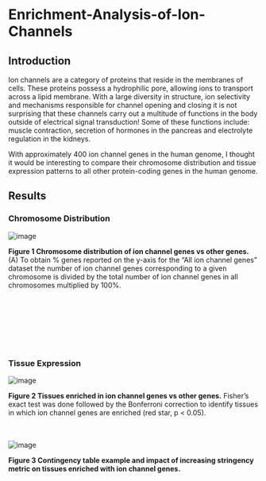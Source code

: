 # Enrichment-Analysis-of-Ion-Channels

## Introduction

Ion channels are a category of proteins that reside in the membranes of cells. These proteins possess a hydrophilic pore, allowing ions to transport across a lipid membrane. With a large diversity in structure, ion selectivity and mechanisms responsible for channel opening and closing it is not surprising that these channels carry out a multitude of functions in the body outside of electrical signal transduction! Some of these functions include: muscle contraction, secretion of hormones in the pancreas and electrolyte regulation in the kidneys. 

With approximately 400 ion channel genes in the human genome, I thought it would be interesting to compare their chromosome distribution and tissue expression patterns to all other protein-coding genes in the human genome. 

## Results

### Chromosome Distribution 

![image](https://user-images.githubusercontent.com/60348796/116830110-e6678780-ab75-11eb-85c4-142400611856.png)

**Figure 1 Chromosome distribution of ion channel genes vs other genes.** (A) To obtain % genes reported on the y-axis for the “All ion channel genes” dataset the number of ion channel genes corresponding to a given chromosome is divided by the total number of ion channel genes in all chromosomes multiplied by 100%. 


<br/><br/>
<br/><br/>
<br/><br/>

### Tissue Expression

![image](https://user-images.githubusercontent.com/60348796/116830089-cfc13080-ab75-11eb-8118-9e69fed8ccf4.png)

**Figure 2 Tissues enriched in ion channel genes vs other genes.** Fisher’s exact test was done followed by the Bonferroni correction to identify tissues in which ion channel genes are enriched (red star, p < 0.05).


<br/><br/>
![image](https://user-images.githubusercontent.com/60348796/116830097-d51e7b00-ab75-11eb-8ce6-f644ad48904c.png)

**Figure 3 Contingency table example and impact of increasing stringency metric on tissues enriched with ion channel genes.**

